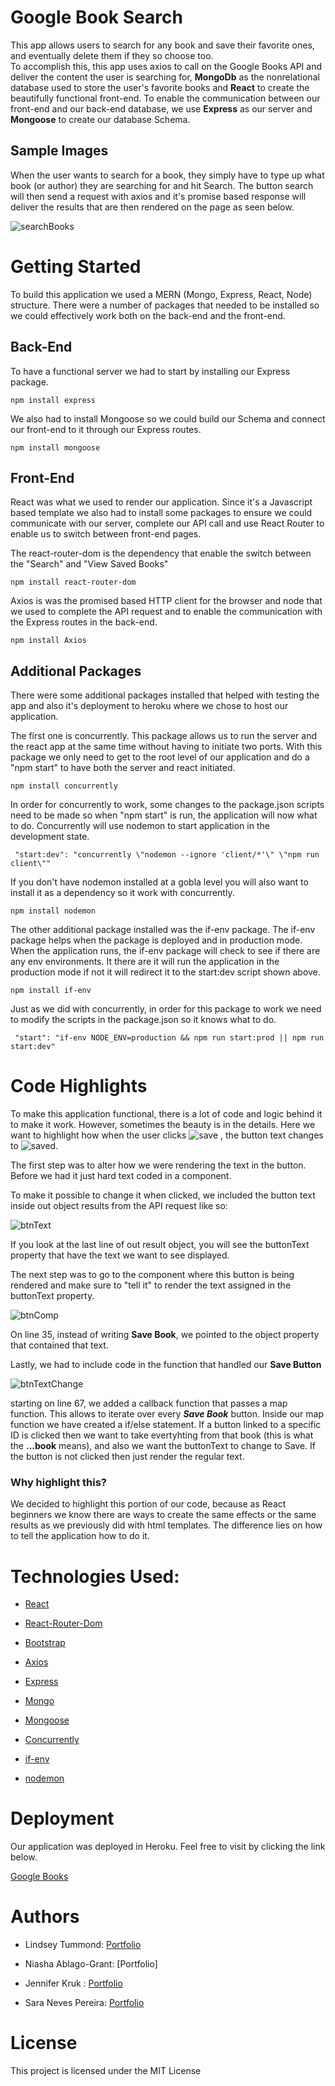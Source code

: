 # Google Book Search

This app allows users to search for any book and save their favorite ones, and eventually delete them if they so choose too.  
To accomplish this, this app uses axios to call on the Google Books API and deliver the content the user is searching for, **MongoDb** as the nonrelational database used to store the user's favorite books and **React** to create the beautifully functional front-end. To enable the communication between our front-end and our back-end database, we use **Express** as our server and **Mongoose** to create our database Schema. 

## Sample Images

When the user wants to search for a book, they simply have to type up what book (or author) they are searching for and hit Search. The button search will then send a request with axios and it's promise based response will deliver the results that are then rendered on the page as seen below. 

![searchBooks](./images/bookSearch.gif)

# Getting Started

To build this application we used a MERN (Mongo, Express, React, Node) structure. There were a number of packages that needed to be installed so we could effectively work both on the back-end and the front-end. 

## Back-End

To have a functional server we had to start by installing our Express package.

```
npm install express
```

We also had to install Mongoose so we could build our Schema and connect our front-end to it through our Express routes.

```
npm install mongoose
```

## Front-End

React was what we used to render our application. Since it's a Javascript based template we also had to install some packages to ensure we could communicate with our server, complete our API call and use React Router to enable us to switch between front-end pages.

The react-router-dom is the dependency that enable the switch between the "Search" and "View Saved Books"

```
npm install react-router-dom
```

Axios is was the promised based HTTP client for the browser and node that we used to complete the API request and to enable the communication with the Express routes in the back-end.

```
npm install Axios
```

## Additional Packages

There were some additional packages installed that helped with testing the app and also it's deployment to heroku where we chose to host our application.

The first one is concurrently. This package allows us to run the server and the react app at the same time without having to initiate two ports. With this package we only need to get to the root level of our application and do a "npm start" to have both the server and react initiated.

```
npm install concurrently
```
In order for concurrently to work, some changes to the package.json scripts need to be made so when "npm start" is run, the application will now what to do. Concurrently will use nodemon to start application in the development state. 

```
 "start:dev": "concurrently \"nodemon --ignore 'client/*'\" \"npm run client\""
 ```

If you don't have nodemon installed at a gobla level you will also want to install it as a dependency so it work with concurrently.

```
npm install nodemon
```

The other additional package installed was the if-env package. The if-env package helps when the package is deployed and in production mode. When the application runs, the if-env package will check to see if there are any env environments. It there are it will run the application in the production mode if not it will redirect it to the start:dev script shown above. 

```
npm install if-env
```
Just as we did with concurrently, in order for this package to work we need to modify the scripts in the package.json so it knows what to do.

```
 "start": "if-env NODE_ENV=production && npm run start:prod || npm run start:dev"
 ```

# Code Highlights

To make this application functional, there is a lot of code and logic behind it to make it work. However, sometimes the beauty is in the details. Here we want to highlight how when the user clicks ![save](./images/savebtn.png) , the button text changes to ![saved](./images/saved2.png).

The first step was to alter how we were rendering the text in the button. Before we had it just hard text coded in a component. 

To make it possible to change it when clicked, we included the button text inside out object results from the API request like so:

![btnText](./images/BtnText.png)

If you look at the last line of out result object, you will see the buttonText property that have the text we want to see displayed.

The next step was to go to the component where this button is being rendered and make sure to "tell it" to render the text assigned in the buttonText property.

![btnComp](./images/btnComp.png)

On line 35, instead of writing **Save Book**, we pointed to the object property that contained that text. 

Lastly, we had to include code in the function that handled our **Save Button**

![btnTextChange](./images/btnChangeText.png)

starting on line 67, we added a callback function that passes a map function. This allows to iterate over every ***Save Book*** button. 
Inside our map function we have created a if/else statement. If a button linked to a specific ID is clicked then we want to take evertyhting from that book (this is what the **...book** means), and also we want the buttonText to change to Save. 
If the button is not clicked then just render the regular text.

### Why highlight this?
 
 We decided to highlight this portion of our code, because as React beginners we know there are ways to create the same effects or the same results as we previously did with html templates. The difference lies on how to tell the application how to do it.

# Technologies Used:  

 + [React](https://reactjs.org/) 
 - [React-Router-Dom](https://reacttraining.com/react-router/web/guides/quick-start)
 + [Bootstrap](https://getbootstrap.com/)
 - [Axios](https://www.npmjs.com/package/axios)
 + [Express](https://www.npmjs.com/package/express)
 - [Mongo](https://www.mongodb.com/)
 + [Mongoose](https://mongoosejs.com/docs/guide.html)
 - [Concurrently](https://www.npmjs.com/package/concurrently)
 + [if-env](https://www.npmjs.com/package/if-env)
 - [nodemon](https://www.npmjs.com/package/nodemon)

 # Deployment

 Our application was deployed in Heroku. Feel free to visit by clicking the link below.

 [Google Books](https://google-books-search-171113.herokuapp.com/)

# Authors
+ Lindsey Tummond: [Portfolio]( https://lindseytummond.github.io/portfolio/)
- Niasha Ablago-Grant: [Portfolio]
+ Jennifer Kruk : [Portfolio](https://jenkruk.github.io/Portfolio/)
- Sara Neves Pereira: [Portfolio]( https://saranp-33.github.io/bootstrap-portfolio/)

# License
This project is licensed under the MIT License